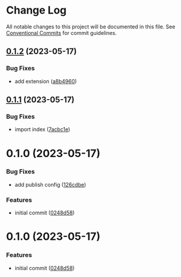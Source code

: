 # Change Log

All notable changes to this project will be documented in this file.
See [Conventional Commits](https://conventionalcommits.org) for commit guidelines.

## [0.1.2](https://github.com/NezuChan/plugins/compare/@nezuchan/fastify-plugin@0.1.1...@nezuchan/fastify-plugin@0.1.2) (2023-05-17)


### Bug Fixes

* add extension ([a8b4960](https://github.com/NezuChan/plugins/commit/a8b49606504e3913e789283ec394f21d55a82835))





## [0.1.1](https://github.com/NezuChan/plugins/compare/@nezuchan/fastify-plugin@0.1.0...@nezuchan/fastify-plugin@0.1.1) (2023-05-17)


### Bug Fixes

* import index ([7acbc1e](https://github.com/NezuChan/plugins/commit/7acbc1ef93b3d1d277eb602e57c6e82044a587fb))





# 0.1.0 (2023-05-17)


### Bug Fixes

* add publish config ([126cdbe](https://github.com/NezuChan/plugins/commit/126cdbe808befe33fd66f1091ebbb7b0e9aa68be))


### Features

* initial commit ([0248d58](https://github.com/NezuChan/plugins/commit/0248d58885181fc6168ab46aee1a60101545b62a))





# 0.1.0 (2023-05-17)


### Features

* initial commit ([0248d58](https://github.com/NezuChan/plugins/commit/0248d58885181fc6168ab46aee1a60101545b62a))
